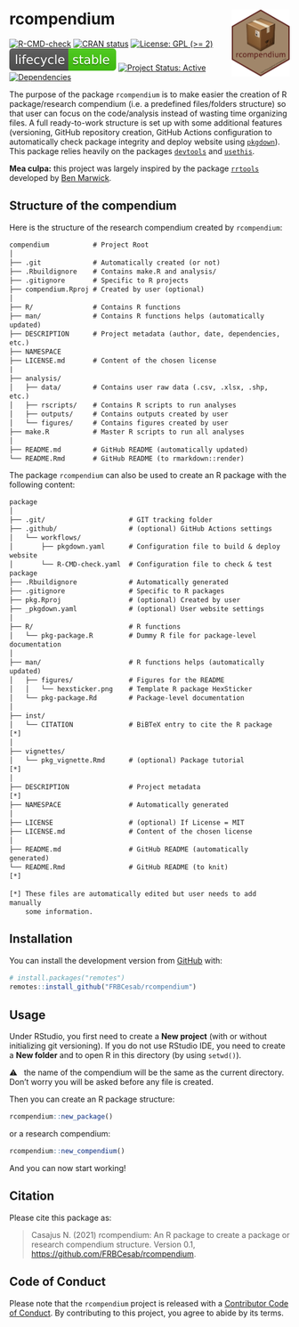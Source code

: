 
# rcompendium <img src="man/figures/hexsticker.png" height="120" align="right"/>

<!-- badges: start -->

[![R-CMD-check](https://github.com/FRBCesab/rcompendium/workflows/R-CMD-check/badge.svg)](https://github.com/FRBCesab/rcompendium/actions)
[![CRAN
status](https://www.r-pkg.org/badges/version/rcompendium)](https://CRAN.R-project.org/package=rcompendium)
[![License: GPL (&gt;=
2)](https://img.shields.io/badge/License-GPL%20%28%3E%3D%202%29-blue.svg)](https://choosealicense.com/licenses/gpl-2.0)
[![LifeCycle](man/figures/lifecycle/lifecycle-stable.svg)](https://lifecycle.r-lib.org/articles/stages.html#stable)
[![Project Status:
Active](https://www.repostatus.org/badges/latest/active.svg)](https://www.repostatus.org/#active)
[![Dependencies](https://img.shields.io/badge/dependencies-15/80-red?style=flat)](#)
<!-- badges: end -->

The purpose of the package `rcompendium` is to make easier the creation
of R package/research compendium (i.e. a predefined files/folders
structure) so that user can focus on the code/analysis instead of
wasting time organizing files. A full ready-to-work structure is set up
with some additional features (versioning, GitHub repository creation,
GitHub Actions configuration to automatically check package integrity
and deploy website using [`pkgdown`](https://pkgdown.r-lib.org/)). This
package relies heavily on the packages
[`devtools`](https://devtools.r-lib.org/) and
[`usethis`](https://usethis.r-lib.org/).

**Mea culpa:** this project was largely inspired by the package
[`rrtools`](https://github.com/benmarwick/rrtools) developed by [Ben
Marwick](https://github.com/benmarwick).

## Structure of the compendium

Here is the structure of the research compendium created by
`rcompendium`:

    compendium           # Project Root
    │
    ├── .git             # Automatically created (or not)
    ├── .Rbuildignore    # Contains make.R and analysis/
    ├── .gitignore       # Specific to R projects
    ├── compendium.Rproj # Created by user (optional)
    │
    ├── R/               # Contains R functions
    ├── man/             # Contains R functions helps (automatically updated)
    ├── DESCRIPTION      # Project metadata (author, date, dependencies, etc.)
    ├── NAMESPACE
    ├── LICENSE.md       # Content of the chosen license
    |
    ├── analysis/
    │   ├── data/        # Contains user raw data (.csv, .xlsx, .shp, etc.)
    │   ├── rscripts/    # Contains R scripts to run analyses
    │   ├── outputs/     # Contains outputs created by user
    │   └── figures/     # Contains figures created by user
    ├── make.R           # Master R scripts to run all analyses
    │
    ├── README.md        # GitHub README (automatically updated)
    └── README.Rmd       # GitHub README (to rmarkdown::render)

The package `rcompendium` can also be used to create an R package with
the following content:

    package
    │
    ├── .git/                     # GIT tracking folder
    ├── .github/                  # (optional) GitHub Actions settings
    │   └── workflows/
    │       ├── pkgdown.yaml      # Configuration file to build & deploy website
    │       └── R-CMD-check.yaml  # Configuration file to check & test package
    ├── .Rbuildignore             # Automatically generated
    ├── .gitignore                # Specific to R packages
    ├── pkg.Rproj                 # (optional) Created by user 
    ├── _pkgdown.yaml             # (optional) User website settings
    │
    ├── R/                        # R functions
    │   └── pkg-package.R         # Dummy R file for package-level documentation
    │
    ├── man/                      # R functions helps (automatically updated)
    │   ├── figures/              # Figures for the README 
    │   │   └── hexsticker.png    # Template R package HexSticker
    │   └── pkg-package.Rd        # Package-level documentation
    │
    ├── inst/
    │   └── CITATION              # BiBTeX entry to cite the R package       [*]
    │
    ├── vignettes/
    │   └── pkg_vignette.Rmd      # (optional) Package tutorial              [*]
    │
    ├── DESCRIPTION               # Project metadata                         [*]
    ├── NAMESPACE                 # Automatically generated
    │
    ├── LICENSE                   # (optional) If License = MIT
    ├── LICENSE.md                # Content of the chosen license
    │
    ├── README.md                 # GitHub README (automatically generated)
    └── README.Rmd                # GitHub README (to knit)                  [*]

    [*] These files are automatically edited but user needs to add manually 
        some information.

<!--


**N.B. 1.** the research compendium can be built as an R package with 
`devtools::install()` but only R functions stored in the **R/** folder will
be available (do not forget to edit R functions documentation and to run
`devtools::document()`). 
The content of the **analysis/** folder must be run by sourcing the `make.R` 
file. All files created by user must be saved in the subfolders of **analysis/**.


**N.B. 2.** the files `DESCRIPTION` and `make.R` are written from templates and
are specific to myself.

-->

## Installation

You can install the development version from
[GitHub](https://github.com/) with:

``` r
# install.packages("remotes")
remotes::install_github("FRBCesab/rcompendium")
```

## Usage

Under RStudio, you first need to create a **New project** (with or
without initializing git versioning). If you do not use RStudio IDE, you
need to create a **New folder** and to open R in this directory (by
using `setwd()`).

:warning:   the name of the compendium will be the same as the current
directory. Don’t worry you will be asked before any file is created.

Then you can create an R package structure:

``` r
rcompendium::new_package()
```

or a research compendium:

``` r
rcompendium::new_compendium()
```

And you can now start working!

## Citation

Please cite this package as:

> Casajus N. (2021) rcompendium: An R package to create a package or
> research compendium structure. Version 0.1,
> <https://github.com/FRBCesab/rcompendium>.

## Code of Conduct

Please note that the `rcompendium` project is released with a
[Contributor Code of
Conduct](https://contributor-covenant.org/version/2/0/CODE_OF_CONDUCT.html).
By contributing to this project, you agree to abide by its terms.
